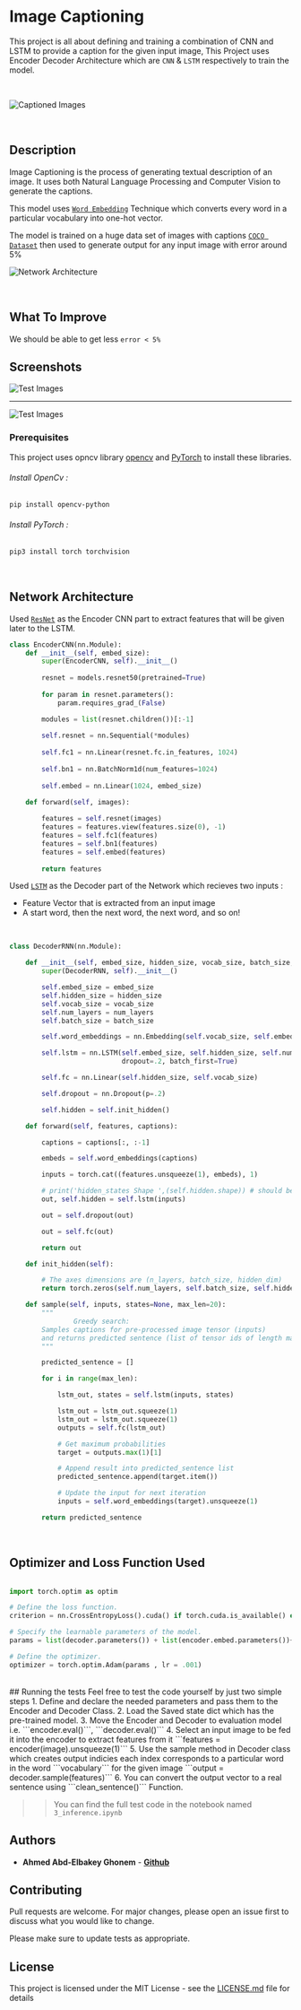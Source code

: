 # Image Captioning

This project is all about defining and training a combination of CNN and LSTM to provide a caption for the given input image, This Project uses Encoder Decoder Architecture which are ```CNN``` & ```LSTM``` respectively to train the model.

<br />


![Captioned Images](https://miro.medium.com/max/3548/1*6BFOIdSHlk24Z3DFEakvnQ.png)


<br />

## Description 

Image Captioning is the process of generating textual description of an image. It uses both Natural Language Processing and Computer Vision to generate the captions.

This model uses [```Word Embedding```](https://towardsdatascience.com/introduction-to-word-embedding-and-word2vec-652d0c2060fa) Technique which converts every word in a particular vocabulary into one-hot vector.

The model is trained on a huge data set of images with captions [```COCO Dataset```](http://cocodataset.org/#home) then used to generate output for any input image with error around 5%


![Network Architecture](https://raw.githubusercontent.com/yunjey/pytorch-tutorial/master/tutorials/03-advanced/image_captioning/png/model.png)

<br />


## What To Improve 

We should be able to get less ```error < 5%``` 


## Screenshots


![Test Images](https://imgbbb.com/images/2020/05/13/Screen-Shot-2020-05-13-at-11.51.21-PM.png)
- - - -
![Test Images](https://imgbbb.com/images/2020/05/13/Screen-Shot-2020-05-13-at-11.51.51-PM.png)


### Prerequisites

This project uses opncv library [opencv](https://pypi.org/project/opencv-python/) and [PyTorch](https://pytorch.org/docs/stable/index.html) to install these libraries.

###### Install OpenCv :
```bash
pip install opencv-python
```
###### Install PyTorch :
```bash
pip3 install torch torchvision
```
<br />

## Network Architecture 

Used [```ResNet```](https://medium.com/@14prakash/understanding-and-implementing-architectures-of-resnet-and-resnext-for-state-of-the-art-image-cf51669e1624) as the Encoder CNN part to extract features that will be given later to the LSTM.

```python
class EncoderCNN(nn.Module):
    def __init__(self, embed_size):
        super(EncoderCNN, self).__init__()
        
        resnet = models.resnet50(pretrained=True)
        
        for param in resnet.parameters():
            param.requires_grad_(False)

        modules = list(resnet.children())[:-1]
        
        self.resnet = nn.Sequential(*modules)
        
        self.fc1 = nn.Linear(resnet.fc.in_features, 1024)
        
        self.bn1 = nn.BatchNorm1d(num_features=1024)
        
        self.embed = nn.Linear(1024, embed_size)

    def forward(self, images):
        
        features = self.resnet(images)
        features = features.view(features.size(0), -1)
        features = self.fc1(features)
        features = self.bn1(features)
        features = self.embed(features)
        
        return features

```
Used [```LSTM```](https://medium.com/mlreview/understanding-lstm-and-its-diagrams-37e2f46f1714) as the Decoder part of the Network which recieves two inputs : 
- Feature Vector that is extracted from an input image
- A start word, then the next word, the next word, and so on!

<br/>

```python
class DecoderRNN(nn.Module):

    def __init__(self, embed_size, hidden_size, vocab_size, batch_size, num_layers=2):
        super(DecoderRNN, self).__init__()

        self.embed_size = embed_size
        self.hidden_size = hidden_size
        self.vocab_size = vocab_size
        self.num_layers = num_layers
        self.batch_size = batch_size

        self.word_embeddings = nn.Embedding(self.vocab_size, self.embed_size)

        self.lstm = nn.LSTM(self.embed_size, self.hidden_size, self.num_layers,
                            dropout=.2, batch_first=True)

        self.fc = nn.Linear(self.hidden_size, self.vocab_size)

        self.dropout = nn.Dropout(p=.2)

        self.hidden = self.init_hidden()

    def forward(self, features, captions):

        captions = captions[:, :-1]

        embeds = self.word_embeddings(captions)

        inputs = torch.cat((features.unsqueeze(1), embeds), 1)

        # print('hidden_states Shape ',(self.hidden.shape)) # should be [2,10,512]
        out, self.hidden = self.lstm(inputs)

        out = self.dropout(out)

        out = self.fc(out)

        return out

    def init_hidden(self):

        # The axes dimensions are (n_layers, batch_size, hidden_dim)
        return torch.zeros(self.num_layers, self.batch_size, self.hidden_size)

    def sample(self, inputs, states=None, max_len=20):
        """
                Greedy search:
        Samples captions for pre-processed image tensor (inputs) 
        and returns predicted sentence (list of tensor ids of length max_len)
        """

        predicted_sentence = []

        for i in range(max_len):

            lstm_out, states = self.lstm(inputs, states)

            lstm_out = lstm_out.squeeze(1)
            lstm_out = lstm_out.squeeze(1)
            outputs = self.fc(lstm_out)

            # Get maximum probabilities
            target = outputs.max(1)[1]

            # Append result into predicted_sentence list
            predicted_sentence.append(target.item())

            # Update the input for next iteration
            inputs = self.word_embeddings(target).unsqueeze(1)

        return predicted_sentence

```
<br />

## Optimizer and Loss Function Used 

```python 

import torch.optim as optim

# Define the loss function. 
criterion = nn.CrossEntropyLoss().cuda() if torch.cuda.is_available() else nn.CrossEntropyLoss()

# Specify the learnable parameters of the model.
params = list(decoder.parameters()) + list(encoder.embed.parameters())+list(encoder.fc1.parameters())

# Define the optimizer.
optimizer = torch.optim.Adam(params , lr = .001)
```

<br />
## Running the tests
Feel free to test the code yourself by just two simple steps 
1. Define and declare the needed parameters and pass them to the Encoder and Decoder Class.
2. Load the Saved state dict which has the pre-trained model.
3. Move the Encoder and Decoder to evaluation model i.e. ```encoder.eval()```, ```decoder.eval()```
4. Select an input image to be fed it into the encoder to extract features from it ```features = encoder(image).unsqueeze(1)```
5. Use the sample method in Decoder class which creates output indicies each index corresponds to a particular word in the word ```vocabulary``` for the given image ```output = decoder.sample(features)```
6. You can convert the output vector to a real sentence using ```clean_sentence()``` Function.

>> You can find the full test code in the notebook named ```3_inference.ipynb```

## Authors

* **Ahmed Abd-Elbakey Ghonem** - [**Github**](https://github.com/3ba2ii)


## Contributing
Pull requests are welcome. For major changes, please open an issue first to discuss what you would like to change.

Please make sure to update tests as appropriate.

## License

This project is licensed under the MIT License - see the [LICENSE.md](LICENSE.md) file for details




